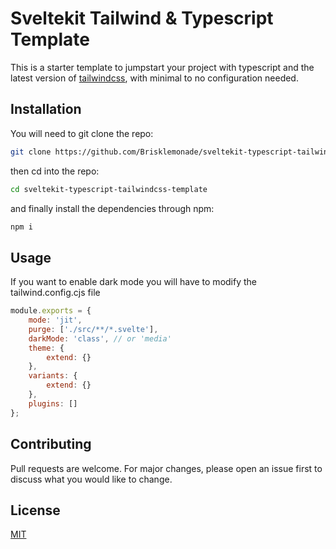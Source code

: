 # Sveltekit Tailwind & Typescript Template

This is a starter template to jumpstart your project with typescript and the latest version of [tailwindcss](https://tailwindcss.com/), with minimal to no configuration needed.

## Installation

You will need to git clone the repo:

```bash
git clone https://github.com/Brisklemonade/sveltekit-typescript-tailwindcss-template.git
```

then cd into the repo:

```bash
cd sveltekit-typescript-tailwindcss-template
```

and finally install the dependencies through npm:

```bash
npm i
```

## Usage

If you want to enable dark mode you will have to modify the tailwind.config.cjs file

```javascript
module.exports = {
	mode: 'jit',
	purge: ['./src/**/*.svelte'],
	darkMode: 'class', // or 'media'
	theme: {
		extend: {}
	},
	variants: {
		extend: {}
	},
	plugins: []
};
```

## Contributing

Pull requests are welcome. For major changes, please open an issue first to discuss what you would like to change.

## License

[MIT](https://choosealicense.com/licenses/mit/)
